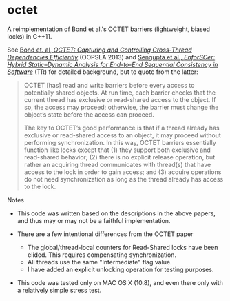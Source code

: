 octet
=====

A reimplementation of Bond et al.'s OCTET barriers (lightweight, biased locks) in C++11.

See [Bond et. al, _OCTET: Capturing and Controlling Cross-Thread Dependencies
Efficiently_](http://www.cse.ohio-state.edu/~mikebond/papers.html#octet) (OOPSLA 2013)
and [Sengupta et al., _EnforSCer: Hybrid
Static–Dynamic Analysis for End-to-End Sequential Consistency in Software_](http://www.cse.ohio-state.edu/~mikebond/papers.html#enforscer) (TR)
for detailed background, but to quote from the latter:

> OCTET [has] read and write barriers before every access to potentially shared
> objects. At run time, each barrier checks that the current thread has exclusive
> or read-shared access to the object. If so, the access may proceed; otherwise,
> the barrier must change the object’s state before the access can proceed.
>
> The key to OCTET’s good performance is that if a thread already has exclusive or
> read-shared access to an object, it may proceed without performing
> synchronization. In this way, OCTET barriers essentially function like locks
> except that (1) they support both exclusive and read-shared behavior; (2) there
> is no explicit release operation, but rather an acquiring thread communicates
> with thread(s) that have access to the lock in order to gain access; and (3)
> acquire operations do not need synchronization as long as the thread already has
> access to the lock.


Notes

   * This code was written based on the descriptions in the above papers, and
     thus may or may not be a faithful implementation.

   * There are a few intentional differences from the OCTET paper
      * The global/thread-local counters for Read-Shared locks have
        been elided. This requires compensating synchronization.
      * All threads use the same "Intermediate" flag value.
      * I have added an explicit unlocking operation for testing purposes.


   * This code was tested only on MAC OS X (10.8), and even there only with
     a relatively simple stress test.


